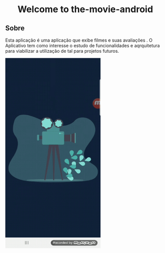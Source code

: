 # 

<h1 align="center">Welcome to the-movie-android </h1>



## Sobre 
 Esta aplicação é uma aplicação que exibe filmes e suas avaliações .
O Aplicativo tem como interesse o estudo de funcionalidades e aqrquitetura para viabilizar a utilização de tal para projetos futuros.


<div style="align-items: center;justify-content: center;width:100%">
  <img src="https://github.com/juninhork/the-movie-android/blob/main/assets/the_movie.gif" width="300" height="600" /> 
</div>



```sh

```

